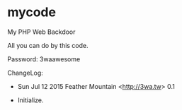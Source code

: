 # mycode
My PHP Web Backdoor

All you can do by this code.

Password: 3waawesome

ChangeLog:
* Sun Jul 12 2015 Feather Mountain &lt;http://3wa.tw&gt; 0.1
- Initialize.


